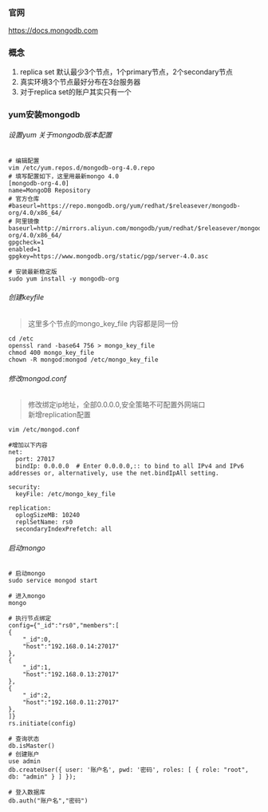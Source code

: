### 官网
https://docs.mongodb.com

### 概念
1. replica set 默认最少3个节点，1个primary节点，2个secondary节点
2. 真实环境3个节点最好分布在3台服务器
3. 对于replica set的账户其实只有一个

###  yum安装mongodb
###### 设置yum 关于mongodb版本配置
```
# 编辑配置
vim /etc/yum.repos.d/mongodb-org-4.0.repo
# 填写配置如下，这里用最新mongo 4.0
[mongodb-org-4.0]
name=MongoDB Repository
# 官方仓库
#baseurl=https://repo.mongodb.org/yum/redhat/$releasever/mongodb-org/4.0/x86_64/
# 阿里镜像
baseurl=http://mirrors.aliyun.com/mongodb/yum/redhat/$releasever/mongodb-org/4.0/x86_64/
gpgcheck=1
enabled=1
gpgkey=https://www.mongodb.org/static/pgp/server-4.0.asc

# 安装最新稳定版
sudo yum install -y mongodb-org
```
###### 创建keyfile
> 这里多个节点的mongo_key_file 内容都是同一份
```
cd /etc
openssl rand -base64 756 > mongo_key_file
chmod 400 mongo_key_file
chown -R mongod:mongod /etc/mongo_key_file
```
###### 修改mongod.conf

> 修改绑定ip地址，全部0.0.0.0,安全策略不可配置外网端口\
新增replication配置

```
vim /etc/mongod.conf

#增加以下内容
net:
  port: 27017
  bindIp: 0.0.0.0  # Enter 0.0.0.0,:: to bind to all IPv4 and IPv6 addresses or, alternatively, use the net.bindIpAll setting.

security:
  keyFile: /etc/mongo_key_file

replication:
  oplogSizeMB: 10240
  replSetName: rs0
  secondaryIndexPrefetch: all

```


###### 启动mongo
```
# 启动mongo
sudo service mongod start

# 进入mongo
mongo

# 执行节点绑定
config={"_id":"rs0","members":[
{
    "_id":0,
    "host":"192.168.0.14:27017"
},
{
    "_id":1,
    "host":"192.168.0.13:27017"
},
{
    "_id":2,
    "host":"192.168.0.11:27017"
},
]}
rs.initiate(config)

# 查询状态
db.isMaster()
# 创建账户
use admin
db.createUser({ user: '账户名', pwd: '密码', roles: [ { role: "root", db: "admin" } ] });

# 登入数据库
db.auth("账户名","密码")
```
